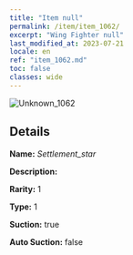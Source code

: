 ```yaml
---
title: "Item null"
permalink: /item/item_1062/
excerpt: "Wing Fighter null"
last_modified_at: 2023-07-21
locale: en
ref: "item_1062.md"
toc: false
classes: wide
---
```



 ![Unknown_1062](/images/item/Settlement_star_p.png)



## Details

 **Name:** *Settlement_star* 

 **Description:** 

 **Rarity:** 1 

 **Type:** 1 

 **Suction:** true 

 **Auto Suction:** false 


